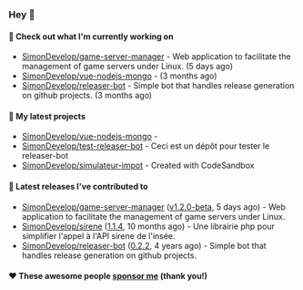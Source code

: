 ### Hey 👋

#### 👷 Check out what I'm currently working on

- [SimonDevelop/game-server-manager](https://github.com/SimonDevelop/game-server-manager) - Web application to facilitate the management of game servers under Linux. (5 days ago)
- [SimonDevelop/vue-nodejs-mongo](https://github.com/SimonDevelop/vue-nodejs-mongo) -  (3 months ago)
- [SimonDevelop/releaser-bot](https://github.com/SimonDevelop/releaser-bot) - Simple bot that handles release generation on github projects. (3 months ago)

#### 🌱 My latest projects

- [SimonDevelop/vue-nodejs-mongo](https://github.com/SimonDevelop/vue-nodejs-mongo) - 
- [SimonDevelop/test-releaser-bot](https://github.com/SimonDevelop/test-releaser-bot) - Ceci est un dépôt pour tester le releaser-bot
- [SimonDevelop/simulateur-impot](https://github.com/SimonDevelop/simulateur-impot) - Created with CodeSandbox

#### 🔭 Latest releases I've contributed to

- [SimonDevelop/game-server-manager](https://github.com/SimonDevelop/game-server-manager) ([v1.2.0-beta](https://github.com/SimonDevelop/game-server-manager/releases/tag/v1.2.0-beta), 5 days ago) - Web application to facilitate the management of game servers under Linux.
- [SimonDevelop/sirene](https://github.com/SimonDevelop/sirene) ([1.1.4](https://github.com/SimonDevelop/sirene/releases/tag/1.1.4), 10 months ago) - Une librairie php pour simplifier l&#39;appel à l&#39;API sirene de l&#39;insée.
- [SimonDevelop/releaser-bot](https://github.com/SimonDevelop/releaser-bot) ([0.2.2](https://github.com/SimonDevelop/releaser-bot/releases/tag/0.2.2), 4 years ago) - Simple bot that handles release generation on github projects.


#### ❤️ These awesome people [sponsor me](https://github.com/sponsors/SimonDevelop) (thank you!)
